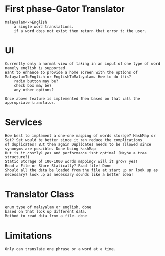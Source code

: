 # First phase-Gator Translator
	Malayalam<->English
		a single word translations.
		if a word does not exist then return that error to the user.

# UI
	Currently only a normal view of taking in an input of one type of word namely english is supported.
	Want to enhance to provide a home screen with the options of MalayalamToEnglish or EnglishToMalayalam. How to do this?
		radio button may be? 		
		check box may be?
		any other options?
		
	Once above feature is implemented then based on that call the appropriate translator.
	
# Services
	How best to implement a one-one mapping of words storage? HashMap or Set? Set would be better since it can reduce the complications
	of duplicates! But then again Duplicates needs to be allowed since synonyms are possible. Done Using HashMap
	But is it costly? yes and performance isnt optimal.(Maybe a tree structure?)
	Static Storage of 100-1000 words mapping? will it grow? yes! 
	Read a File or Store Statically? Read file! Done
	Should all the data be loaded from the file at start up or look up as necessary? look up as necessary sounds like a better idea!
	
# Translator Class
	enum type of malayalam or english. done
	based on that look up different data. 
	Method to read data from a file. done
	
# Limitations
	Only can translate one phrase or a word at a time.
